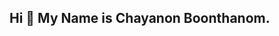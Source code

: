 ## Hi 👋 My Name is Chayanon Boonthanom.

<!--
I graduated from Statistics in Faculty of Science and Technology,Thammasat University.
I studied Statistics which I enjoy mathematics, risk management and analyze data. I think these qualities could be beneficial for me to work and contribute my knowledge and skills in data analyst. 
My personal goal is to have benefit for leading the firm to be successful.
**Chayanonboo/Chayanonboo** is a ✨ _special_ ✨ repository because its `README.md` (this file) appears on your GitHub profile.

Here are some ideas to get you started:

- 🔭 I’m currently working on ...
- 🌱 I’m currently learning ...
- 👯 I’m looking to collaborate on ...
- 🤔 I’m looking for help with ...
- 💬 Ask me about ...
- 📫 How to reach me: ...
- 😄 Pronouns: ...
- ⚡ Fun fact: ...
-->
